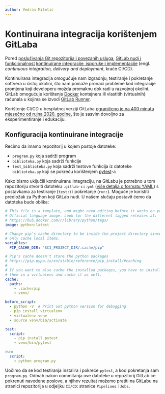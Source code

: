 ```yaml
---
author: Vedran Miletić
---
```


# Kontinuirana integracija korištenjem GitLaba

Pored [posluživanja Git repozitorija i povezanih usluga](https://docs.gitlab.com/ee/user/project/), [GitLab nudi i funkcionalnost](https://en.wikipedia.org/wiki/CI/CD) [kontinuirane integracije, isporuke i implementacije](https://en.wikipedia.org/wiki/CI/CD) (engl. *continuous integration, delivery and deployment*, kraće CI/CD).

Kontinuirana integracija omogućuje nam izgradnju, testiranje i pokretanje softvera u čistoj okolini, što nam pomaže pronaći probleme kod integracije promjena koji developeru možda promaknu dok radi u razvojnoj okolini. GitLab omogućuje korištenje [Docker](https://www.docker.com/) kontejnera ili vlastitih (virtualnih) računala u kojima se izvodi [GitLab Runner](https://docs.gitlab.com/runner/).

Korištenje CI/CD u besplatnoj verziji GitLaba [ograničeno je na 400 minuta mjesečno od rujna 2020. godine](https://about.gitlab.com/blog/2020/09/01/ci-minutes-update-free-users/), što je sasvim dovoljno za eksperimentiranje i edukaciju.

## Konfiguracija kontinuirane integracije

Recimo da imamo repozitorij u kojem postoje datoteke:

- `program.py` koja sadrži program
- `biblioteka.py` koja sadrži funkcije
- `test_biblioteka.py` koja sadrži testove funkcija iz datoteke `biblioteka.py` koji se pokreću korištenjem [pytest](https://www.pytest.org/)-a

Kako bismo uključili kontinuiranu integraciju, na GitLabu je potrebno u tom repozitoriju stvoriti datoteku `.gitlab-ci.yml` ([više detalja o formatu YAML](https://yaml.org/)) s postavkama za testiranje (`test:`) i pokretanje (`run:`). Moguće je koristiti predložak za Python koji GitLab nudi. U našem slučaju postavit ćemo da datoteka bude oblika:

``` yaml
# This file is a template, and might need editing before it works on your project.
# Official language image. Look for the different tagged releases at:
# https://hub.docker.com/r/library/python/tags/
image: python:latest

# Change pip's cache directory to be inside the project directory since we can
# only cache local items.
variables:
  PIP_CACHE_DIR: "$CI_PROJECT_DIR/.cache/pip"

# Pip's cache doesn't store the python packages
# https://pip.pypa.io/en/stable/reference/pip_install/#caching
#
# If you want to also cache the installed packages, you have to install
# them in a virtualenv and cache it as well.
cache:
  paths:
    - .cache/pip
    - venv/

before_script:
  - python -V  # Print out python version for debugging
  - pip install virtualenv
  - virtualenv venv
  - source venv/bin/activate

test:
  script:
    - pip install pytest
    - venv/bin/pytest

run:
  script:
    - python program.py
```

Uočimo da se kod testiranja instalira i pokreće `pytest`, a kod pokretanja sam `program.py`. Odmah nakon commitanja ove datoteke u repozitorij GitLab će pokrenuti navedene poslove, a njihov rezultat možemo pratiti na GitLabu na stranici repozitorija u odjeljku `CI/CD`: stranice `Pipelines` i `Jobs`.
